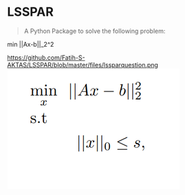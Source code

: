 # LSSPAR
>A Python Package to solve the following problem:

min   ||Ax-b||_2^2

https://github.com/Fatih-S-AKTAS/LSSPAR/blob/master/files/lssparquestion.png
[![INSERT YOUR GRAPHIC HERE](https://github.com/Fatih-S-AKTAS/LSSPAR/blob/master/files/lssparquestion.png)]()
